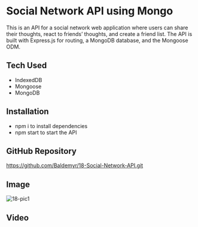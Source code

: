 # Social Network API using Mongo

This is an API for a social network web application where users can share their thoughts, react to friends’ thoughts, and create a friend list. The API is built with Express.js for routing, a MongoDB database, and the Mongoose ODM.

## Tech Used
* IndexedDB 
* Mongoose
* MongoDB

## Installation
* npm i to install dependencies
* npm start to start the API

## GitHub Repository

https://github.com/Baldemyr/18-Social-Network-API.git


## Image

![18-pic1](https://user-images.githubusercontent.com/46965040/180928473-37a249d1-68d6-4689-a5e0-7cbde10ddf78.png)

## Video
